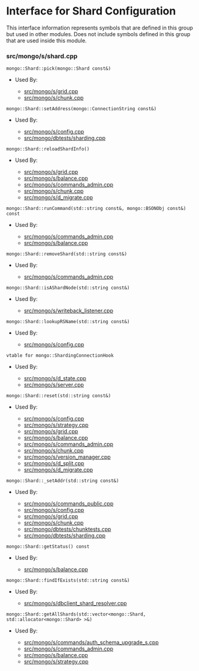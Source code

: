 
# Interface for Shard Configuration
This interface information represents symbols that are defined in this group but used in other modules.  Does not include symbols defined in this group that are used inside this module.

### src/mongo/s/shard.cpp

<div></div>

    mongo::Shard::pick(mongo::Shard const&)

- Used By:

    - [src/mongo/s/grid.cpp](../../../../sharding/cluster\_metadata\_management)
    - [src/mongo/s/chunk.cpp](../../../../sharding/chunk\_management)

<div></div>

    mongo::Shard::setAddress(mongo::ConnectionString const&)

- Used By:

    - [src/mongo/s/config.cpp](../../../../sharding/cluster\_metadata\_management)
    - [src/mongo/dbtests/sharding.cpp](../../../../tests/unit\_tests)

<div></div>

    mongo::Shard::reloadShardInfo()

- Used By:

    - [src/mongo/s/grid.cpp](../../../../sharding/cluster\_metadata\_management)
    - [src/mongo/s/balance.cpp](../../../../sharding/balancer)
    - [src/mongo/s/commands\_admin.cpp](../../../../sharding/mongos\_commands)
    - [src/mongo/s/chunk.cpp](../../../../sharding/chunk\_management)
    - [src/mongo/s/d\_migrate.cpp](../../../../sharding/chunk\_management)

<div></div>

    mongo::Shard::runCommand(std::string const&, mongo::BSONObj const&) const

- Used By:

    - [src/mongo/s/commands\_admin.cpp](../../../../sharding/mongos\_commands)
    - [src/mongo/s/balance.cpp](../../../../sharding/balancer)

<div></div>

    mongo::Shard::removeShard(std::string const&)

- Used By:

    - [src/mongo/s/commands\_admin.cpp](../../../../sharding/mongos\_commands)

<div></div>

    mongo::Shard::isAShardNode(std::string const&)

- Used By:

    - [src/mongo/s/writeback\_listener.cpp](../../../../sharding/writeback\_listener)

<div></div>

    mongo::Shard::lookupRSName(std::string const&)

- Used By:

    - [src/mongo/s/config.cpp](../../../../sharding/cluster\_metadata\_management)

<div></div>

    vtable for mongo::ShardingConnectionHook

- Used By:

    - [src/mongo/s/d\_state.cpp](../../../../sharding/mongod\_sharding\_metadata)
    - [src/mongo/s/server.cpp](../../../../process\_management/mongos\_and\_mongod\_mains)

<div></div>

    mongo::Shard::reset(std::string const&)

- Used By:

    - [src/mongo/s/config.cpp](../../../../sharding/cluster\_metadata\_management)
    - [src/mongo/s/strategy.cpp](../../../../network/network\_core)
    - [src/mongo/s/grid.cpp](../../../../sharding/cluster\_metadata\_management)
    - [src/mongo/s/balance.cpp](../../../../sharding/balancer)
    - [src/mongo/s/commands\_admin.cpp](../../../../sharding/mongos\_commands)
    - [src/mongo/s/chunk.cpp](../../../../sharding/chunk\_management)
    - [src/mongo/s/version\_manager.cpp](../../../../sharding/metadata\_versioning)
    - [src/mongo/s/d\_split.cpp](../../../../sharding/chunk\_management)
    - [src/mongo/s/d\_migrate.cpp](../../../../sharding/chunk\_management)

<div></div>

    mongo::Shard::_setAddr(std::string const&)

- Used By:

    - [src/mongo/s/commands\_public.cpp](../../../../sharding/mongos\_commands)
    - [src/mongo/s/config.cpp](../../../../sharding/cluster\_metadata\_management)
    - [src/mongo/s/grid.cpp](../../../../sharding/cluster\_metadata\_management)
    - [src/mongo/s/chunk.cpp](../../../../sharding/chunk\_management)
    - [src/mongo/dbtests/chunktests.cpp](../../../../tests/unit\_tests)
    - [src/mongo/dbtests/sharding.cpp](../../../../tests/unit\_tests)

<div></div>

    mongo::Shard::getStatus() const

- Used By:

    - [src/mongo/s/balance.cpp](../../../../sharding/balancer)

<div></div>

    mongo::Shard::findIfExists(std::string const&)

- Used By:

    - [src/mongo/s/dbclient\_shard\_resolver.cpp](../../../../sharding/routing)

<div></div>

    mongo::Shard::getAllShards(std::vector<mongo::Shard, std::allocator<mongo::Shard> >&)

- Used By:

    - [src/mongo/s/commands/auth\_schema\_upgrade\_s.cpp](../../../../security/authorization)
    - [src/mongo/s/commands\_admin.cpp](../../../../sharding/mongos\_commands)
    - [src/mongo/s/balance.cpp](../../../../sharding/balancer)
    - [src/mongo/s/strategy.cpp](../../../../network/network\_core)
